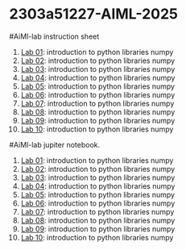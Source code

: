 # 2303a51227-AIML-2025
#AiMl-lab instruction sheet
1.  [Lab 01](): introduction to python libraries numpy
2.  [Lab 02](): introduction to python libraries numpy
3.  [Lab 03](): introduction to python libraries numpy
4.  [Lab 04](): introduction to python libraries numpy
5.  [Lab 05](): introduction to python libraries numpy
6.  [Lab 06](): introduction to python libraries numpy
7.  [Lab 07](): introduction to python libraries numpy
8.  [Lab 08](): introduction to python libraries numpy
9.  [Lab 09](): introduction to python libraries numpy
10.  [Lab 10](): introduction to python libraries numpy

#AiMl-lab jupiter notebook.
1.  [Lab 01](https://github.com/Abhilashvadukari/2303a51227-AIML-2025/blob/fbfffff14ba321091066c0e3b394599cbea49e4c/Lab1.ipynb): introduction to python libraries numpy
2.  [Lab 02](): introduction to python libraries numpy
3.  [Lab 03](): introduction to python libraries numpy
4.  [Lab 04](): introduction to python libraries numpy
5.  [Lab 05](): introduction to python libraries numpy
6.  [Lab 06](): introduction to python libraries numpy
7.  [Lab 07](): introduction to python libraries numpy
8.  [Lab 08](): introduction to python libraries numpy
9.  [Lab 09](): introduction to python libraries numpy
10.  [Lab 10](): introduction to python libraries numpy



